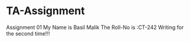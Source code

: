 # TA-Assignment
Assignment 01
My Name is Basil Malik
The Roll-No is :CT-242
Writing for the second time!!!